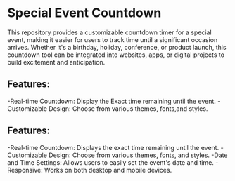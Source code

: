 # Special Event Countdown
This repository provides a customizable countdown timer for a special event, making it easier for users to track time until a significant occasion arrives. Whether it's a birthday, holiday, conference, or product launch, this countdown tool can be integrated into websites, apps, or digital projects to build excitement and anticipation.

## Features:
-Real-time Countdown: Display the Exact time remaining until the event.
-Customizable Design: Choose from various themes, fonts,and styles.
## Features:
-Real-time Countdown: Displays the exact time remaining until the event.
-Customizable Design: Choose from various themes, fonts, and styles.
-Date and Time Settings: Allows users to easily set the event's date and time.
-Responsive: Works on both desktop and mobile devices.
